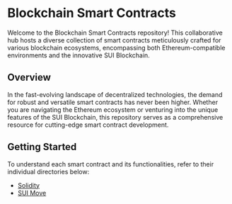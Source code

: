 # **Blockchain Smart Contracts**

Welcome to the Blockchain Smart Contracts repository! This collaborative hub hosts a diverse collection of smart contracts meticulously crafted for various blockchain ecosystems, encompassing both Ethereum-compatible environments and the innovative SUI Blockchain.

## **Overview**

In the fast-evolving landscape of decentralized technologies, the demand for robust and versatile smart contracts has never been higher. Whether you are navigating the Ethereum ecosystem or venturing into the unique features of the SUI Blockchain, this repository serves as a comprehensive resource for cutting-edge smart contract development.

## **Getting Started**

To understand each smart contract and its functionalities, refer to their individual directories below:

- [Solidity](./Solidity/)
- [SUI Move](./SUI%20Move/)

